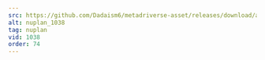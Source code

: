 ```yaml
---
src: https://github.com/Dadaism6/metadriverse-asset/releases/download/assetsv1.0.4/nuplan_1038.mp4
alt: nuplan_1038
tag: nuplan
vid: 1038
order: 74
---
```

